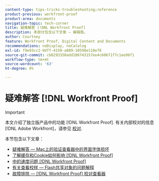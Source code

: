 ```yaml
---
content-type: tips-tricks-troubleshooting;reference
product-previous: workfront-proof
product-area: documents
navigation-topic: tech-corner
title: 疑难解答 [!DNL Workfront Proof]
description: 本部分包含以下文章 — 编辑我。
author: Courtney
feature: Workfront Proof, Digital Content and Documents
recommendations: noDisplay, noCatalog
exl-id: f9e93cc2-9dff-4150-a809-10598e110ef8
source-git-commit: cb8293350add186743157ee4c60671f7c1ee96f1
workflow-type: tm+mt
source-wordcount: '63'
ht-degree: 0%

---
```


# 疑难解答 [!DNL Workfront Proof]

>[!IMPORTANT]
>
>本文介绍了独立版产品中的功能 [!DNL Workfront Proof]. 有关内部校对的信息 [!DNL Adobe Workfront]，请参见 [校对](../../../review-and-approve-work/proofing/proofing.md).

本节包含以下文章：

* [疑难解答 — Mac上的验证查看器中的界面字体损坏](../../../workfront-proof/wp-tech-corner/troubleshooting/corrupted-interface-font-pv-mac.md)
* [了解缓存和Cookie如何影响 [!DNL Workfront Proof]](../../../workfront-proof/wp-tech-corner/troubleshooting/how-cache-cookies-affect-pv.md)
* [中的速度问题 [!DNL Workfront Proof]](../../../workfront-proof/wp-tech-corner/troubleshooting/speed-issue.md)
* [有关查看校样 — Flash共享对象的问题解释](../../../workfront-proof/wp-tech-corner/troubleshooting/view-proof-flash-shared-object.md)
* [故障排除 —  [!DNL Workfront Proof] 校对查看器](../../../workfront-proof/wp-tech-corner/troubleshooting/proofing-viewer.md)
